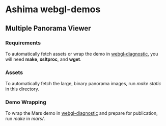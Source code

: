 # Ashima webgl-demos
## Multiple Panorama Viewer
### Requirements

To automatically fetch assets or wrap the demo in
[webgl-diagnostic](https://github.com/ashima/webgl-diagnostic), you will
need **make**, **xsltproc**, and **wget**.

### Assets

To automatically fetch the large, binary panorama images, run *make*
*static* in this directory.

### Demo Wrapping

To wrap the Mars demo in
[webgl-diagnostic](https://github.com/ashima/webgl-diagnostic) and
prepare for publication, run *make* in *mars/*.


